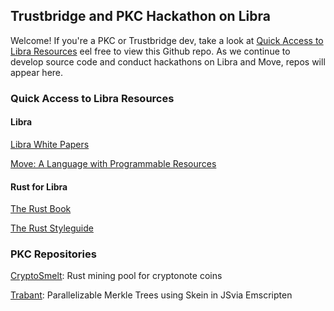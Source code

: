 ## Trustbridge and PKC Hackathon on Libra

Welcome! If you're a PKC or Trustbridge dev, take a look at [Quick Access to Libra Resources](#quick-access) eel free
to view this Github repo. As we continue to develop source code and
conduct hackathons on Libra and Move, repos will appear here.

[](#quick-acccess)

### Quick Access to Libra Resources

#### Libra

[Libra White Papers](https://libra.org/en-US/wp-content/uploads/sites/23/2019/07/WhitePaperAndSupportingDocuments.zip)

[Move: A Language with Programmable Resources](https://developers.libra.org/docs/assets/papers/libra-move-a-language-with-programmable-resources.pdf)

#### Rust for Libra

[The Rust Book](https://doc.rust-lang.org/book/)

[The Rust Styleguide](https://github.com/rust-dev-tools/fmt-rfcs/blob/master/guide/guide.md)

### PKC Repositories

[CryptoSmelt](https://github.com/pkcsecurity/cryptosmelt): Rust mining pool for cryptonote coins

[Trabant](https://github.com/pkcsecurity/trabant): Parallelizable Merkle Trees using Skein in JSvia Emscripten
